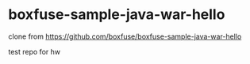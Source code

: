 boxfuse-sample-java-war-hello
=============================
clone from https://github.com/boxfuse/boxfuse-sample-java-war-hello

test repo for hw
